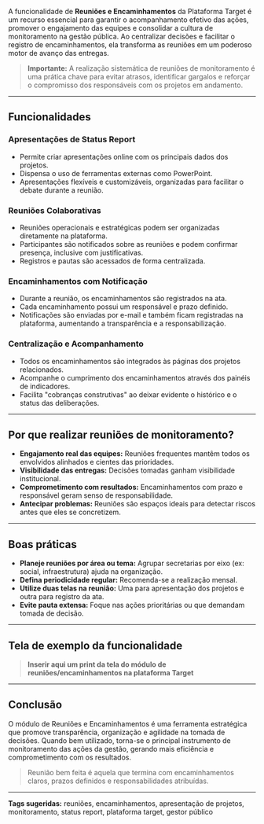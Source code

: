 
A funcionalidade de **Reuniões e Encaminhamentos** da Plataforma Target é um recurso essencial para garantir o acompanhamento efetivo das ações, promover o engajamento das equipes e consolidar a cultura de monitoramento na gestão pública. Ao centralizar decisões e facilitar o registro de encaminhamentos, ela transforma as reuniões em um poderoso motor de avanço das entregas.

> **Importante:** A realização sistemática de reuniões de monitoramento é uma prática chave para evitar atrasos, identificar gargalos e reforçar o compromisso dos responsáveis com os projetos em andamento.

---

## Funcionalidades

### Apresentações de Status Report

* Permite criar apresentações online com os principais dados dos projetos.
* Dispensa o uso de ferramentas externas como PowerPoint.
* Apresentações flexíveis e customizáveis, organizadas para facilitar o debate durante a reunião.

### Reuniões Colaborativas

* Reuniões operacionais e estratégicas podem ser organizadas diretamente na plataforma.
* Participantes são notificados sobre as reuniões e podem confirmar presença, inclusive com justificativas.
* Registros e pautas são acessados de forma centralizada.

### Encaminhamentos com Notificação

* Durante a reunião, os encaminhamentos são registrados na ata.
* Cada encaminhamento possui um responsável e prazo definido.
* Notificações são enviadas por e-mail e também ficam registradas na plataforma, aumentando a transparência e a responsabilização.

### Centralização e Acompanhamento

* Todos os encaminhamentos são integrados às páginas dos projetos relacionados.
* Acompanhe o cumprimento dos encaminhamentos através dos painéis de indicadores.
* Facilita "cobranças construtivas" ao deixar evidente o histórico e o status das deliberações.

---

## Por que realizar reuniões de monitoramento?

* **Engajamento real das equipes:** Reuniões frequentes mantêm todos os envolvidos alinhados e cientes das prioridades.
* **Visibilidade das entregas:** Decisões tomadas ganham visibilidade institucional.
* **Comprometimento com resultados:** Encaminhamentos com prazo e responsável geram senso de responsabilidade.
* **Antecipar problemas:** Reuniões são espaços ideais para detectar riscos antes que eles se concretizem.

---

## Boas práticas

* **Planeje reuniões por área ou tema:** Agrupar secretarias por eixo (ex: social, infraestrutura) ajuda na organização.
* **Defina periodicidade regular:** Recomenda-se a realização mensal.
* **Utilize duas telas na reunião:** Uma para apresentação dos projetos e outra para registro da ata.
* **Evite pauta extensa:** Foque nas ações prioritárias ou que demandam tomada de decisão.

---

## Tela de exemplo da funcionalidade

> **Inserir aqui um print da tela do módulo de reuniões/encaminhamentos na plataforma Target**

---

## Conclusão

O módulo de Reuniões e Encaminhamentos é uma ferramenta estratégica que promove transparência, organização e agilidade na tomada de decisões. Quando bem utilizado, torna-se o principal instrumento de monitoramento das ações da gestão, gerando mais eficiência e comprometimento com os resultados.

> Reunião bem feita é aquela que termina com encaminhamentos claros, prazos definidos e responsabilidades atribuídas.

---

**Tags sugeridas:** reuniões, encaminhamentos, apresentação de projetos, monitoramento, status report, plataforma target, gestor público


